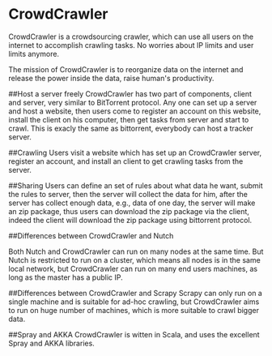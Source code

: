 CrowdCrawler
============

CrowdCrawler is a crowdsourcing crawler, which can use all users on the internet to accomplish crawling tasks. No worries about IP limits and user limits anymore.

The mission of CrowdCrawler is to reorganize data on the internet and release the power inside the data, raise human's productivity.

##Host a server freely
CrowdCrawler has two part of components, client and server, very similar to BitTorrent protocol. Any one can set up a server and host a website, then users come to register an account on this website, install the client on his computer, then get tasks from server and start to crawl. This is exacly the same as bittorrent, everybody can host a tracker server.

##Crawling
Users visit a website which has set up an CrowdCrawler server, register an account, and install an client to get crawling tasks from the server.

##Sharing
Users can define an set of rules about what data he want, submit the rules to server, then the server will collect the data for him, after the server has collect enough data, e.g., data of one day, the server will make an zip package, thus users can download the zip package via the client, indeed the client will download the zip package using bittorrent protocol.

##Differences between CrowdCrawler and Nutch

Both Nutch and CrowdCrawler can run on many nodes at the same time. But Nutch is restricted to run on a cluster, which means all nodes is in the same local network, but CrowdCrawler can run on many end users machines, as long as the master has a public IP.

##Differences between CrowdCrawler and Scrapy
Scrapy can only run on a single machine and is suitable for ad-hoc crawling, but CrowdCrawler aims to run on huge number of machines, which is more suitable to crawl bigger data.

##Spray and AKKA
CrowdCrawler is witten in Scala, and uses the excellent Spray and AKKA libraries.


